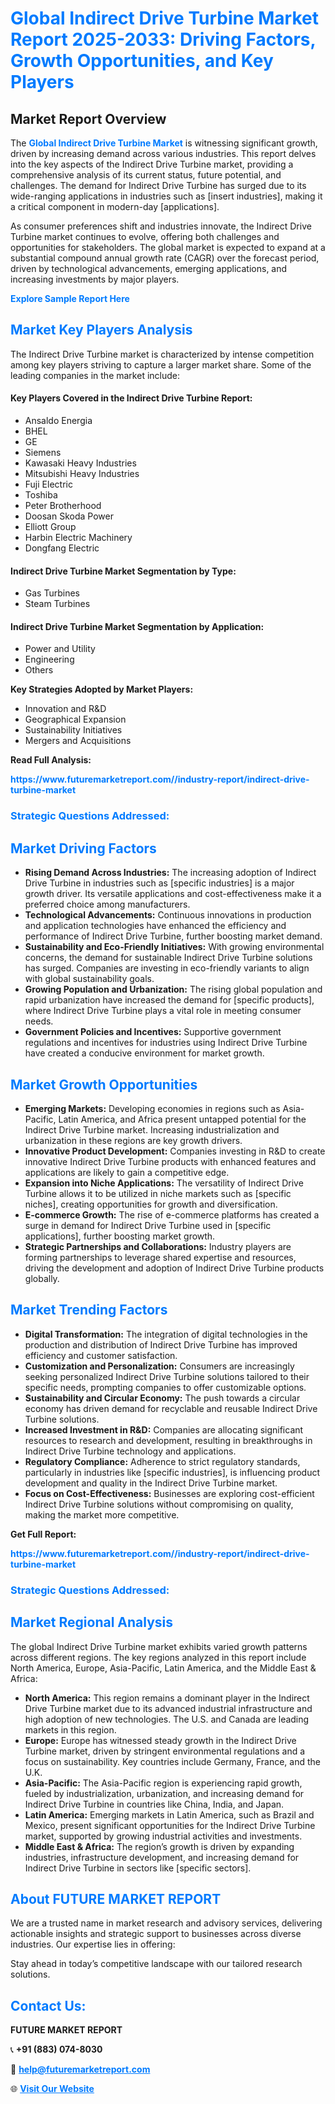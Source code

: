 <h1 style="color: #007BFF;">Global Indirect Drive Turbine Market Report 2025-2033: Driving Factors, Growth Opportunities, and Key Players</h1>

<section id="overview">
<h2>Market Report Overview</h2>
<p>The <a href="https://www.futuremarketreport.com//industry-report/indirect-drive-turbine-market" style="color: #007BFF; text-decoration: none;"><strong>Global Indirect Drive Turbine Market</strong></a> is witnessing significant growth, driven by increasing demand across various industries. This report delves into the key aspects of the Indirect Drive Turbine market, providing a comprehensive analysis of its current status, future potential, and challenges. The demand for Indirect Drive Turbine has surged due to its wide-ranging applications in industries such as [insert industries], making it a critical component in modern-day [applications].</p>
<p>As consumer preferences shift and industries innovate, the Indirect Drive Turbine market continues to evolve, offering both challenges and opportunities for stakeholders. The global market is expected to expand at a substantial compound annual growth rate (CAGR) over the forecast period, driven by technological advancements, emerging applications, and increasing investments by major players.</p>
</section>

<section id="overview">
<p><a href="https://www.futuremarketreport.com//request-sample/reportId=50548" style="color: #007BFF; text-decoration: none;"><strong>Explore Sample Report Here</strong></a></p>
</section>

<section id="key-players">
<h2 style="color: #007BFF;">Market Key Players Analysis</h2>
<p>The Indirect Drive Turbine market is characterized by intense competition among key players striving to capture a larger market share. Some of the leading companies in the market include:</p>
<h4>Key Players Covered in the Indirect Drive Turbine Report:</h4>
<ul><li>Ansaldo Energia</li><li>BHEL</li><li>GE</li><li>Siemens</li><li>Kawasaki Heavy Industries</li><li>Mitsubishi Heavy Industries</li><li>Fuji Electric</li><li>Toshiba</li><li>Peter Brotherhood</li><li>Doosan Skoda Power</li><li>Elliott Group</li><li>Harbin Electric Machinery</li><li>Dongfang Electric</li></ul>
<h4>Indirect Drive Turbine Market Segmentation by Type:</h4>
<ul><li>Gas Turbines</li><li>Steam Turbines</li></ul>

<h4>Indirect Drive Turbine Market Segmentation by Application:</h4>
<ul><li>Power and Utility</li><li>Engineering</li><li>Others</li></ul>
<p><strong>Key Strategies Adopted by Market Players:</strong></p>
<ul>
<li>Innovation and R&D</li>
<li>Geographical Expansion</li>
<li>Sustainability Initiatives</li>
<li>Mergers and Acquisitions</li>
</ul>
</section>

<section>
<p><strong>Read Full Analysis: </strong></p><a href="https://www.futuremarketreport.com//industry-report/indirect-drive-turbine-market" style="color: #007BFF; text-decoration: none;"><strong>https://www.futuremarketreport.com//industry-report/indirect-drive-turbine-market</strong></a>
<h3 style="color: #007BFF;">Strategic Questions Addressed:</h3>
</section>

<section id="driving-factors">
<h2 style="color: #007BFF;">Market Driving Factors</h2>
<ul>
<li><strong>Rising Demand Across Industries:</strong> The increasing adoption of Indirect Drive Turbine in industries such as [specific industries] is a major growth driver. Its versatile applications and cost-effectiveness make it a preferred choice among manufacturers.</li>
<li><strong>Technological Advancements:</strong> Continuous innovations in production and application technologies have enhanced the efficiency and performance of Indirect Drive Turbine, further boosting market demand.</li>
<li><strong>Sustainability and Eco-Friendly Initiatives:</strong> With growing environmental concerns, the demand for sustainable Indirect Drive Turbine solutions has surged. Companies are investing in eco-friendly variants to align with global sustainability goals.</li>
<li><strong>Growing Population and Urbanization:</strong> The rising global population and rapid urbanization have increased the demand for [specific products], where Indirect Drive Turbine plays a vital role in meeting consumer needs.</li>
<li><strong>Government Policies and Incentives:</strong> Supportive government regulations and incentives for industries using Indirect Drive Turbine have created a conducive environment for market growth.</li>
</ul>
</section>

<section id="growth-opportunities">
<h2 style="color: #007BFF;">Market Growth Opportunities</h2>
<ul>
<li><strong>Emerging Markets:</strong> Developing economies in regions such as Asia-Pacific, Latin America, and Africa present untapped potential for the Indirect Drive Turbine market. Increasing industrialization and urbanization in these regions are key growth drivers.</li>
<li><strong>Innovative Product Development:</strong> Companies investing in R&D to create innovative Indirect Drive Turbine products with enhanced features and applications are likely to gain a competitive edge.</li>
<li><strong>Expansion into Niche Applications:</strong> The versatility of Indirect Drive Turbine allows it to be utilized in niche markets such as [specific niches], creating opportunities for growth and diversification.</li>
<li><strong>E-commerce Growth:</strong> The rise of e-commerce platforms has created a surge in demand for Indirect Drive Turbine used in [specific applications], further boosting market growth.</li>
<li><strong>Strategic Partnerships and Collaborations:</strong> Industry players are forming partnerships to leverage shared expertise and resources, driving the development and adoption of Indirect Drive Turbine products globally.</li>
</ul>
</section>

<section id="trending-factors">
<h2 style="color: #007BFF;">Market Trending Factors</h2>
<ul>
<li><strong>Digital Transformation:</strong> The integration of digital technologies in the production and distribution of Indirect Drive Turbine has improved efficiency and customer satisfaction.</li>
<li><strong>Customization and Personalization:</strong> Consumers are increasingly seeking personalized Indirect Drive Turbine solutions tailored to their specific needs, prompting companies to offer customizable options.</li>
<li><strong>Sustainability and Circular Economy:</strong> The push towards a circular economy has driven demand for recyclable and reusable Indirect Drive Turbine solutions.</li>
<li><strong>Increased Investment in R&D:</strong> Companies are allocating significant resources to research and development, resulting in breakthroughs in Indirect Drive Turbine technology and applications.</li>
<li><strong>Regulatory Compliance:</strong> Adherence to strict regulatory standards, particularly in industries like [specific industries], is influencing product development and quality in the Indirect Drive Turbine market.</li>
<li><strong>Focus on Cost-Effectiveness:</strong> Businesses are exploring cost-efficient Indirect Drive Turbine solutions without compromising on quality, making the market more competitive.</li>
</ul>
</section>

<section>
<p><strong>Get Full Report: </strong></p><a href="https://www.futuremarketreport.com//industry-report/indirect-drive-turbine-market" style="color: #007BFF; text-decoration: none;"><strong>https://www.futuremarketreport.com//industry-report/indirect-drive-turbine-market</strong></a>
<h3 style="color: #007BFF;">Strategic Questions Addressed:</h3>
</section>


<section id="regional-analysis">
<h2 style="color: #007BFF;">Market Regional Analysis</h2>
<p>The global Indirect Drive Turbine market exhibits varied growth patterns across different regions. The key regions analyzed in this report include North America, Europe, Asia-Pacific, Latin America, and the Middle East & Africa:</p>
<ul>
<li><strong>North America:</strong> This region remains a dominant player in the Indirect Drive Turbine market due to its advanced industrial infrastructure and high adoption of new technologies. The U.S. and Canada are leading markets in this region.</li>
<li><strong>Europe:</strong> Europe has witnessed steady growth in the Indirect Drive Turbine market, driven by stringent environmental regulations and a focus on sustainability. Key countries include Germany, France, and the U.K.</li>
<li><strong>Asia-Pacific:</strong> The Asia-Pacific region is experiencing rapid growth, fueled by industrialization, urbanization, and increasing demand for Indirect Drive Turbine in countries like China, India, and Japan.</li>
<li><strong>Latin America:</strong> Emerging markets in Latin America, such as Brazil and Mexico, present significant opportunities for the Indirect Drive Turbine market, supported by growing industrial activities and investments.</li>
<li><strong>Middle East & Africa:</strong> The region’s growth is driven by expanding industries, infrastructure development, and increasing demand for Indirect Drive Turbine in sectors like [specific sectors].</li>
</ul>
</section>

<footer>
<h2 style="color: #007BFF;">About FUTURE MARKET REPORT</h2>
<p>We are a trusted name in market research and advisory services, delivering actionable insights and strategic support to businesses across diverse industries. Our expertise lies in offering:</p>

<p>Stay ahead in today’s competitive landscape with our tailored research solutions.</p>

<h2 style="color: #007BFF;">Contact Us:</h2>
<p><strong>FUTURE MARKET REPORT</strong></p>
<p>📞 <strong>+91 (883) 074-8030</strong></p>
<p>📧 <strong><a href="mailto:help@futuremarketreport.com" style="color: #007BFF;">help@futuremarketreport.com</a></strong></p>
<p>🌐 <strong><a href="https://www.futuremarketreport.com/" style="color: #007BFF;">Visit Our Website</a></strong></p>
</footer>